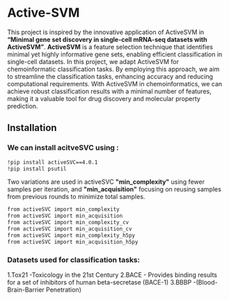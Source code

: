 # Active-SVM
This project is inspired by the innovative application of ActiveSVM in **“Minimal gene set discovery in single-cell mRNA-seq datasets with ActiveSVM”**. **ActiveSVM** is a feature selection technique that identifies minimal yet highly informative gene sets, enabling efficient classification in single-cell datasets. In this project, we adapt ActiveSVM for chemoinformatic classification tasks. By employing this approach, we aim to streamline the classification tasks, enhancing accuracy and reducing computational requirements. With ActiveSVM in chemoinformatics, we can achieve robust classification results with a minimal number of features, making it a valuable tool for drug discovery and molecular property prediction.

## Installation
### We can install acitveSVC using :
```bash
!pip install activeSVC==4.0.1
!pip install psutil
```
Two variations are used in activeSVC **"min_complexity"** using fewer samples per iteration, and **"min_acquisition"** focusing on reusing samples from previous rounds to minimize total samples.
```bash
from activeSVC import min_complexity
from activeSVC import min_acquisition
from activeSVC import min_complexity_cv
from activeSVC import min_acquisition_cv
from activeSVC import min_complexity_h5py
from activeSVC import min_acquisition_h5py
```
### Datasets used for classification tasks:
1.Tox21 -Toxicology in the 21st Century
2.BACE - Provides binding results for a set of inhibitors of human beta-secretase (BACE-1)
3.BBBP -(Blood-Brain-Barrier Penetration)
